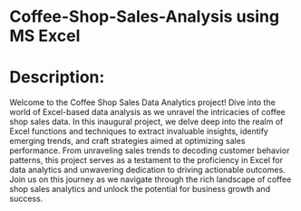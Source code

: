 # Coffee-Shop-Sales-Analysis using MS Excel
# Description:
Welcome to the Coffee Shop Sales Data Analytics project! Dive into the world of Excel-based data analysis as we unravel the intricacies of coffee shop sales data. In this inaugural project, we delve deep into the realm of Excel functions and techniques to extract invaluable insights, identify emerging trends, and craft strategies aimed at optimizing sales performance. From unraveling sales trends to decoding customer behavior patterns, this project serves as a testament to the proficiency in Excel for data analytics and unwavering dedication to driving actionable outcomes. Join us on this journey as we navigate through the rich landscape of coffee shop sales analytics and unlock the potential for business growth and success.
